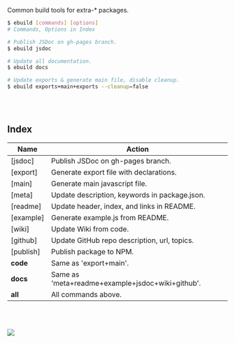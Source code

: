 Common build tools for extra-* packages.

```bash
$ ebuild [commands] [options]
# Commands, Options in Index
```

```bash
# Publish JSDoc on gh-pages branch.
$ ebuild jsdoc

# Update all documentation.
$ ebuild docs

# Update exports & generate main file, disable cleanup.
$ ebuild exports+main+exports --cleanup=false
```

<br>
<br>


## Index

| Name      | Action                                           |
| --------- | ------------------------------------------------ |
| [jsdoc]   | Publish JSDoc on gh-pages branch.                |
| [export]  | Generate export file with declarations.          |
| [main]    | Generate main javascript file.                   |
| [meta]    | Update description, keywords in package.json.    |
| [readme]  | Update header, index, and links in README.       |
| [example] | Generate example.js from README.                 |
| [wiki]    | Update Wiki from code.                           |
| [github]  | Update GitHub repo description, url, topics.     |
| [publish] | Publish package to NPM.                          |
| **code**  | Same as 'export+main'.                           |
| **docs**  | Same as 'meta+readme+example+jsdoc+wiki+github'. |
| **all**   | All commands above.                              |

<br>
<br>

[![](https://img.youtube.com/vi/BCxhQpS5fQ0/maxresdefault.jpg)](https://www.youtube.com/watch?v=6mMK6iSZsAs)
